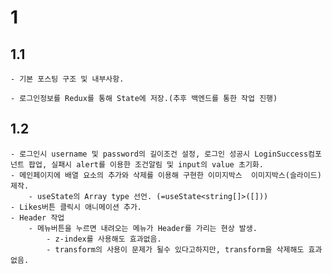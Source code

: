 # 1

## 1.1

    - 기본 포스팅 구조 및 내부사항.

    - 로그인정보를 Redux를 통해 State에 저장.(추후 백엔드를 통한 작업 진행)

## 1.2

    - 로그인시 username 및 password의 길이조건 설정, 로그인 성공시 LoginSuccess컴포넌트 팝업, 실패시 alert를 이용한 조건알림 및 input의 value 초기화.
    - 메인페이지에 배열 요소의 추가와 삭제를 이용해 구현한 이미지박스  이미지박스(슬라이드)제작.
        - useState의 Array type 선언. (=useState<string[]>([]))
    - Likes버튼 클릭시 애니메이션 추가.
    - Header 작업
        - 메뉴버튼을 누르면 내려오는 메뉴가 Header를 가리는 현상 발생.
            - z-index를 사용해도 효과없음.
            - transform의 사용이 문제가 될수 있다고하지만, transform을 삭제해도 효과없음.
